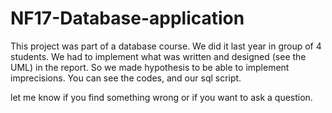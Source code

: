 # NF17-Database-application

This project was part of a database course. We did it last year in group of 4 students.
We had to implement what was written and designed (see the UML) in the report.
So we made hypothesis to be able to implement imprecisions. 
You can see the codes, and our sql script. 

let me know if you find something wrong or if you want to ask a question.


